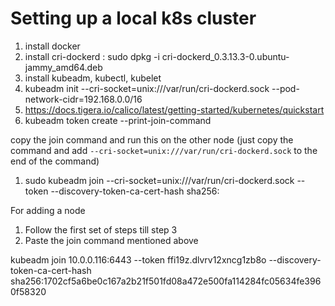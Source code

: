 # Setting up a local k8s cluster 


1. install docker
2. install cri-dockerd : sudo dpkg -i cri-dockerd_0.3.13.3-0.ubuntu-jammy_amd64.deb
3. install kubeadm, kubectl, kubelet
4. kubeadm init --cri-socket=unix:///var/run/cri-dockerd.sock --pod-network-cidr=192.168.0.0/16
5. https://docs.tigera.io/calico/latest/getting-started/kubernetes/quickstart
6. kubeadm token create --print-join-command 

copy the join command and run this on the other node (just copy the command and add `--cri-socket=unix:///var/run/cri-dockerd.sock` to the end of the command)


1. sudo kubeadm join <some-ip> --cri-socket=unix:///var/run/cri-dockerd.sock --token <token> --discovery-token-ca-cert-hash sha256:<hash>


For adding a node 

1. Follow the first set of steps till step 3
2. Paste the join command mentioned above

kubeadm join 10.0.0.116:6443 --token ffi19z.dlvrv12xncg1zb8o --discovery-token-ca-cert-hash sha256:1702cf5a6be0c167a2b21f501fd08a472e500fa114284fc05634fe3960f58320
